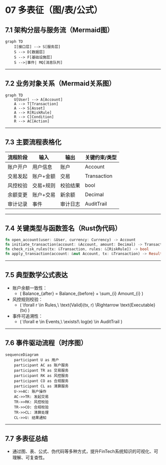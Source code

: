 # 07 多表征（图/表/公式）

## 7.1 架构分层与服务流（Mermaid图）

```mermaid
graph TD
    I[接口层] --> S[服务层]
    S --> D[数据层]
    S --> F[基础设施层]
    S -->|事件| MQ[消息队列]
```

---

## 7.2 业务对象关系（Mermaid关系图）

```mermaid
graph TD
    U[User] --> A[Account]
    A --> T[Transaction]
    A --> S[Asset]
    A --> R[RiskRule]
    R --> C[Condition]
    R --> AC[Action]
```

---

## 7.3 主要流程表格化

| 流程阶段   | 输入           | 输出           | 关键约束/类型         |
|------------|----------------|----------------|----------------------|
| 账户开户   | 用户信息       | 账户           | Account              |
| 交易发起   | 账户+金额      | 交易           | Transaction          |
| 风控校验   | 交易+规则      | 校验结果       | bool                 |
| 余额变更   | 账户+交易      | 新余额         | Decimal              |
| 审计记录   | 事件           | 审计日志       | AuditTrail           |

---

## 7.4 关键类型与函数签名（Rust伪代码）

```rust
fn open_account(user: &User, currency: Currency) -> Account
fn initiate_transaction(account: &Account, amount: Decimal) -> Transaction
fn check_risk_rules(tx: &Transaction, rules: &[RiskRule]) -> bool
fn apply_transaction(account: &mut Account, tx: &Transaction) -> Result<(), Error>
```

---

## 7.5 典型数学公式表达

- 账户余额一致性：
  - \( Balance_{after} = Balance_{before} + \sum_{i} Amount_{i} \)
- 风控规则校验：
  - \( \forall r \in Rules,\ \text{Valid}(tx, r) \Rightarrow \text{Executable}(tx) \)
- 事件可追溯性：
  - \( \forall e \in Events,\ \exists!\ log(e) \in AuditTrail \)

---

## 7.6 事件驱动流程（时序图）

```mermaid
sequenceDiagram
    participant U as 用户
    participant AC as 账户服务
    participant TR as 交易服务
    participant RK as 风控服务
    participant CO as 合规服务
    participant CL as 清算服务
    U->>AC: 账户操作
    AC->>TR: 发起交易
    TR->>RK: 风控校验
    TR->>CO: 合规校验
    TR->>CL: 清算处理
    CL->>U: 结果通知
```

---

## 7.7 多表征总结

- 通过图、表、公式、伪代码等多种方式，提升FinTech系统知识的可视化、可理解、可复查性。
